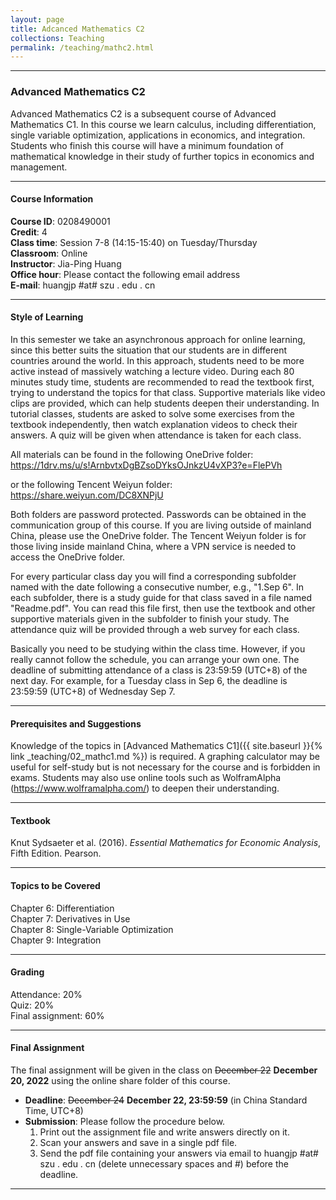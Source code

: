 ```yaml
---
layout: page
title: Adcanced Mathematics C2
collections: Teaching
permalink: /teaching/mathc2.html
---
```


---
### Advanced Mathematics C2

Advanced Mathematics C2 is a subsequent course of Advanced Mathematics C1. In this course we learn calculus, including differentiation, single variable optimization, applications in economics, and integration. Students who finish this course will have a minimum foundation of mathematical knowledge in their study of further topics in economics and management.


---
#### Course Information

**Course ID**: 0208490001   
**Credit**: 4    
**Class time**: Session 7-8 (14:15-15:40) on Tuesday/Thursday    
**Classroom**: Online    
**Instructor**: Jia-Ping Huang   
**Office hour**: Please contact the following email address   
**E-mail**: huangjp #at# szu . edu . cn

---
#### Style of Learning

In this semester we take an asynchronous approach for online learning, since this better suits the situation that our students are in different countries around the world. In this approach, students need to be more active instead of massively watching a lecture video. During each 80 minutes study time, students are recommended to read the textbook first, trying to understand the topics for that class. Supportive materials like video clips are provided, which can help students deepen their understanding. In tutorial classes, students are asked to solve some exercises from the textbook independently, then watch explanation videos to check their answers. A quiz will be given when attendance is taken for each class.   

All materials can be found in the following OneDrive folder:    
  <https://1drv.ms/u/s!ArnbvtxDgBZsoDYksOJnkzU4vXP3?e=FlePVh>    

or the following Tencent Weiyun folder:   
  <https://share.weiyun.com/DC8XNPjU>

Both folders are password protected. Passwords can be obtained in the communication group of this course. If you are living outside of mainland China, please use the OneDrive folder. The Tencent Weiyun folder is for those living inside mainland China, where a VPN service is needed to access the OneDrive folder.    

For every particular class day you will find a corresponding subfolder named with the date following a consecutive number, e.g., "1.Sep 6". In each subfolder, there is a study guide for that class saved in a file named "Readme.pdf". You can read this file first, then use the textbook and other supportive materials given in the subfolder to finish your study. The attendance quiz will be provided through a web survey for each class.

Basically you need to be studying within the class time. However, if you really cannot follow the schedule, you can arrange your own one. The deadline of submitting attendance of a class is 23:59:59 (UTC+8) of the next day. For example, for a Tuesday class in Sep 6, the deadline is 23:59:59 (UTC+8) of Wednesday Sep 7.    



---
#### Prerequisites and Suggestions

Knowledge of the topics in [Advanced Mathematics C1]({{ site.baseurl }}{% link _teaching/02_mathc1.md %}) is required. A graphing calculator may be useful for self-study but is not necessary for the course and is forbidden in exams. Students may also use online tools such as WolframAlpha (<https://www.wolframalpha.com/>) to deepen their understanding.

---
#### Textbook

Knut Sydsaeter et al. (2016). *Essential Mathematics for Economic Analysis*, Fifth Edition. Pearson.   


---
#### Topics to be Covered

Chapter 6: Differentiation   
Chapter 7: Derivatives in Use   
Chapter 8: Single-Variable Optimization   
Chapter 9: Integration    


---
#### Grading

Attendance: 20%    
Quiz: 20%    
Final assignment: 60%   


---
#### Final Assignment    

The final assignment will be given in the class on ~~December 22~~ **December 20, 2022** using the online share folder of this course.

* **Deadline**: ~~December 24~~ **December 22, 23:59:59** (in China Standard Time, UTC+8)
* **Submission**: Please follow the procedure below.   
  1. Print out the assignment file and write answers directly on it.    
  2. Scan your answers and save in a single pdf file.    
  3. Send the pdf file containing your answers via email to huangjp #at# szu . edu . cn (delete unnecessary spaces and #) before the deadline.


---
